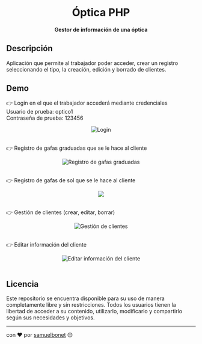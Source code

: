 <h1 align="center">
  <br>
  <br>
  Óptica PHP
  <br>
</h1>

<h4 align="center">Gestor de información de una óptica</h4>

## Descripción

Aplicación que permite al trabajador poder acceder, crear un registro seleccionando el tipo, la creación, edición y borrado de clientes.

## Demo
👉 Login en el que el trabajador accederá mediante credenciales <br>
Usuario de prueba: optico1<br>
Contraseña de prueba: 123456

<div align="center">
    <img src="https://i.postimg.cc/gcHvFD87/Captura-de-pantalla-2024-06-25-155102.png" alt="Login">
</div><br>

👉 Registro de gafas graduadas que se le hace al cliente
<div align="center">
    <img src="https://i.postimg.cc/qRXCrJhK/Captura-de-pantalla-2024-06-25-155126.png" alt="Registro de gafas graduadas">
</div><br>

👉 Registro de gafas de sol que se le hace al cliente
<div align="center">
    <img src="https://i.postimg.cc/prMbfvqs/Captura-de-pantalla-2024-06-25-160151.png">
</div><br>

👉 Gestión de clientes (crear, editar, borrar)
<div align="center">
    <img src="https://i.postimg.cc/wBD15qkr/Captura-de-pantalla-2024-06-25-155218.png" alt="Gestión de clientes">
</div><br>

👉 Editar información del cliente
<div align="center">
    <img src="https://i.postimg.cc/bJ8s37Cw/Captura-de-pantalla-2024-06-25-155230.png" alt="Editar información del cliente">
</div><br>

## Licencia

Este repositorio se encuentra disponible para su uso de manera completamente libre y sin restricciones. Todos los usuarios tienen la libertad de acceder a su contenido, utilizarlo, modificarlo y compartirlo según sus necesidades y objetivos.

---
con ❤️ por [samuelbonet](https://github.com/samuelbonet) 😊
